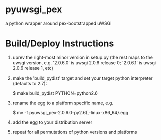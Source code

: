 pyuwsgi_pex
===========

a python wrapper around pex-bootstrapped uWSGI


Build/Deploy Instructions
=========================

 1) uprev the right-most minor version in setup.py (the rest maps to the uwsgi version,
    e.g. '2.0.6.0' is uwsgi 2.0.6 release 0; '2.0.6.1' is uwsgi 2.0.6 release 1, etc)

 2) make the 'build_pydist' target and set your target python interpreter (defaults to 2.7):

    $ make build_pydist PYTHON=python2.6

 3) rename the egg to a platform specific name, e.g.

     $ mv -f pyuwsgi_pex-2.0.6.0-py2.6{,-linux-x86_64}.egg

 4) add the egg to your distribution server

 5) repeat for all permutations of python versions and platforms
